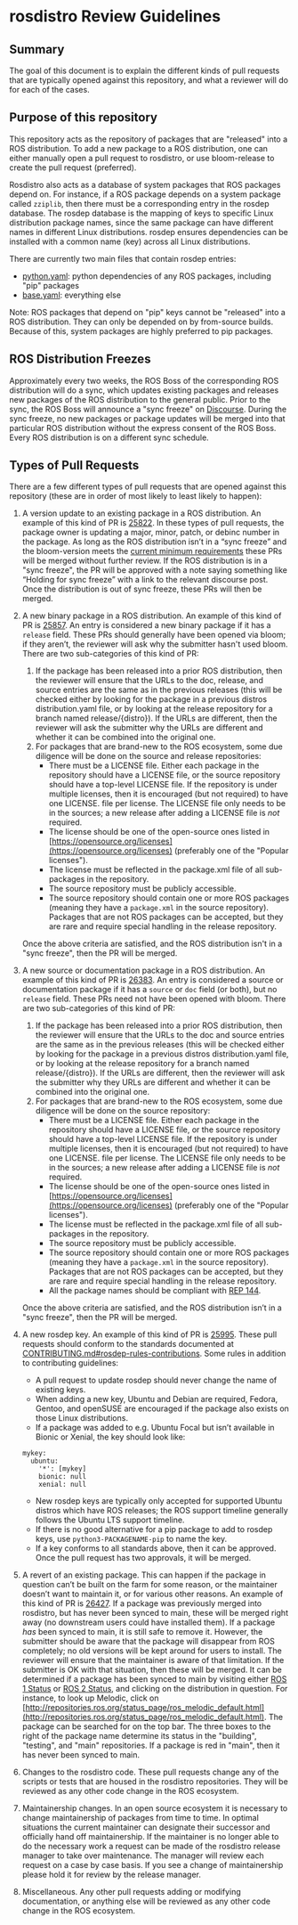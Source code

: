 rosdistro Review Guidelines
===========================

Summary
-------
The goal of this document is to explain the different kinds of pull requests that are typically opened against this repository, and what a reviewer will do for each of the cases.

Purpose of this repository
--------------------------
This repository acts as the repository of packages that are "released" into a ROS distribution. To add a new package to a ROS distribution, one can either manually open a pull request to rosdistro, or use bloom-release to create the pull request (preferred).

Rosdistro also acts as a database of system packages that ROS packages depend on.
For instance, if a ROS package depends on a system package called `zziplib`, then there must be a corresponding entry in the rosdep database.
The rosdep database is the mapping of keys to specific Linux distribution package names, since the same package can have different names in different Linux distributions. rosdep ensures dependencies can be installed with a common name (key) across all Linux distributions.

There are currently two main files that contain rosdep entries:

* [python.yaml](rosdep/python.yaml): python dependencies of any ROS packages, including "pip" packages
* [base.yaml](rosdep/base.yaml): everything else

Note: ROS packages that depend on "pip" keys cannot be "released" into a ROS distribution.
They can only be depended on by from-source builds.
Because of this, system packages are highly preferred to pip packages.

ROS Distribution Freezes
------------------------
Approximately every two weeks, the ROS Boss of the corresponding ROS distribution will do a sync, which updates existing packages and releases new packages of the ROS distribution to the general public.
Prior to the sync, the ROS Boss will announce a "sync freeze" on [Discourse](https://discourse.ros.org/).
During the sync freeze, no new packages or package updates will be merged into that particular ROS distribution without the express consent of the ROS Boss.
Every ROS distribution is on a different sync schedule.

Types of Pull Requests
----------------------
There are a few different types of pull requests that are opened against this repository (these are in order of most likely to least likely to happen):

1.  A version update to an existing package in a ROS distribution.  An example of this kind of PR is [25822](https://github.com/ros/rosdistro/pull/25822).  In these types of pull requests, the package owner is updating a major, minor, patch, or debinc number in the package.  As long as the ROS distribution isn’t in a “sync freeze” and the bloom-version meets the [current minimum requirements](https://docs.ros.org/en/ros2_documentation/rolling/Guides/Releasing-a-ROS-2-package-with-bloom.html#required-tools) these PRs will be merged without further review.  If the ROS distribution is in a "sync freeze", the PR will be approved with a note saying something like “Holding for sync freeze” with a link to the relevant discourse post. Once the distribution is out of sync freeze, these PRs will then be merged.

1.  A new binary package in a ROS distribution.  An example of this kind of PR is [25857](https://github.com/ros/rosdistro/pull/25857).  An entry is considered a new binary package if it has a `release` field.  These PRs should generally have been opened via bloom; if they aren’t, the reviewer will ask why the submitter hasn't used bloom.  There are two sub-categories of this kind of PR:
    1.  If the package has been released into a prior ROS distribution, then the reviewer will ensure that the URLs to the doc, release, and source entries are the same as in the previous releases (this will be checked either by looking for the package in a previous distros distribution.yaml file, or by looking at the release repository for a branch named release/{distro}).  If the URLs are different, then the reviewer will ask the submitter why the URLs are different and whether it can be combined into the original one.
    1.  For packages that are brand-new to the ROS ecosystem, some due diligence will be done on the source and release repositories:
        * There must be a LICENSE file. Either each package in the repository should have a LICENSE file, or the source repository should have a top-level LICENSE file. If the repository is under multiple licenses, then it is encouraged (but not required) to have one LICENSE.<name> file per license. The LICENSE file only needs to be in the sources; a new release after adding a LICENSE file is *not* required.
        * The license should be one of the open-source ones listed in [https://opensource.org/licenses](https://opensource.org/licenses) (preferably one of the "Popular licenses").
        * The license must be reflected in the package.xml file of all sub-packages in the repository.
        * The source repository must be publicly accessible.
        * The source repository should contain one or more ROS packages (meaning they have a `package.xml` in the source repository). Packages that are not ROS packages can be accepted, but they are rare and require special handling in the release repository.

    Once the above criteria are satisfied, and the ROS distribution isn't in a "sync freeze", then the PR will be merged.

1.  A new source or documentation package in a ROS distribution.  An example of this kind of PR is [26383](https://github.com/ros/rosdistro/pull/26383).  An entry is considered a source or documentation package if it has a `source` or `doc` field (or both), but no `release` field.  These PRs need not have been opened with bloom.  There are two sub-categories of this kind of PR:
    1.  If the package has been released into a prior ROS distribution, then the reviewer will ensure that the URLs to the doc and source entries are the same as in the previous releases (this will be checked either by looking for the package in a previous distros distribution.yaml file, or by looking at the release repository for a branch named release/{distro}).  If the URLs are different, then the reviewer will ask the submitter why they URLs are different and whether it can be combined into the original one.
    1.  For packages that are brand-new to the ROS ecosystem, some due diligence will be done on the source repository:
        * There must be a LICENSE file. Either each package in the repository should have a LICENSE file, or the source repository should have a top-level LICENSE file. If the repository is under multiple licenses, then it is encouraged (but not required) to have one LICENSE.<name> file per license. The LICENSE file only needs to be in the sources; a new release after adding a LICENSE file is *not* required.
        * The license should be one of the open-source ones listed in [https://opensource.org/licenses](https://opensource.org/licenses) (preferably one of the "Popular licenses").
        * The license must be reflected in the package.xml file of all sub-packages in the repository.
        * The source repository must be publicly accessible.
        * The source repository should contain one or more ROS packages (meaning they have a `package.xml` in the source repository). Packages that are not ROS packages can be accepted, but they are rare and require special handling in the release repository.
        * All the package names should be compliant with [REP 144](https://ros.org/reps/rep-0144.html).

    Once the above criteria are satisfied, and the ROS distribution isn’t in a "sync freeze", then the PR will be merged.

1.  A new rosdep key.  An example of this kind of PR is [25995](https://github.com/ros/rosdistro/pull/25995). These pull requests should conform to the standards documented at [CONTRIBUTING.md#rosdep-rules-contributions](CONTRIBUTING.md#rosdep-rules-contributions). Some rules in addition to contributing guidelines:
    * A pull request to update rosdep should never change the name of existing keys.
    * When adding a new key, Ubuntu and Debian are required, Fedora, Gentoo, and openSUSE are encouraged if the package also exists on those Linux distributions.
    * If a package was added to e.g. Ubuntu Focal but isn’t available in Bionic or Xenial, the key should look like:
    ```
    mykey:
      ubuntu:
        '*': [mykey]
        bionic: null
        xenial: null
    ```
    * New rosdep keys are typically only accepted for supported Ubuntu distros which have ROS releases; the ROS support timeline generally follows the Ubuntu LTS support timeline.
    * If there is no good alternative for a pip package to add to rosdep keys, use `python3-PACKAGENAME-pip` to name the key.
    * If a key conforms to all standards above, then it can be approved. Once the pull request has two approvals, it will be merged.

1.  A revert of an existing package.  This can happen if the package in question can’t be built on the farm for some reason, or the maintainer doesn’t want to maintain it, or for various other reasons.  An example of this kind of PR is [26427](https://github.com/ros/rosdistro/pull/26427).  If a package was previously merged into rosdistro, but has never been synced to main, these will be merged right away (no downstream users could have installed them).  If a package *has* been synced to main, it is still safe to remove it.  However, the submitter should be aware that the package will disappear from ROS completely; no old versions will be kept around for users to install.  The reviewer will ensure that the maintainer is aware of that limitation.  If the submitter is OK with that situation, then these will be merged.  It can be determined if a package has been synced to main by visiting either [ROS 1 Status](http://repositories.ros.org/status_page) or [ROS 2 Status](http://repo.ros2.org/status_page/), and clicking on the distribution in question.  For instance, to look up Melodic, click on [http://repositories.ros.org/status_page/ros_melodic_default.html](http://repositories.ros.org/status_page/ros_melodic_default.html).  The package can be searched for on the top bar.  The three boxes to the right of the package name determine its status in the "building", "testing", and "main" repositories.  If a package is red in "main", then it has never been synced to main.

1.  Changes to the rosdistro code. These pull requests change any of the scripts or tests that are housed in the rosdistro repositories.  They will be reviewed as any other code change in the ROS ecosystem.

1.  Maintainership changes. In an open source ecosystem it is necessary to change maintainership of packages from time to time. In optimal situations the current maintainer can designate their successor and officially hand off maintainership. If the maintainer is no longer able to do the necessary work a request can be made of the rosdistro release manager to take over maintenance. The manager will review each request on a case by case basis. If you see a change of maintainership please hold it for review by the release manager.

1.  Miscellaneous. Any other pull requests adding or modifying documentation, or anything else will be reviewed as any other code change in the ROS ecosystem.
